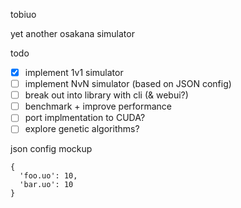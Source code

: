 tobiuo

yet another osakana simulator

todo

- [x] implement 1v1 simulator
- [ ] implement NvN simulator (based on JSON config)
- [ ] break out into library with cli (& webui?)
- [ ] benchmark + improve performance
- [ ] port implmentation to CUDA?
- [ ] explore genetic algorithms?

json config mockup

```
{
  'foo.uo': 10,
  'bar.uo': 10
}
```
